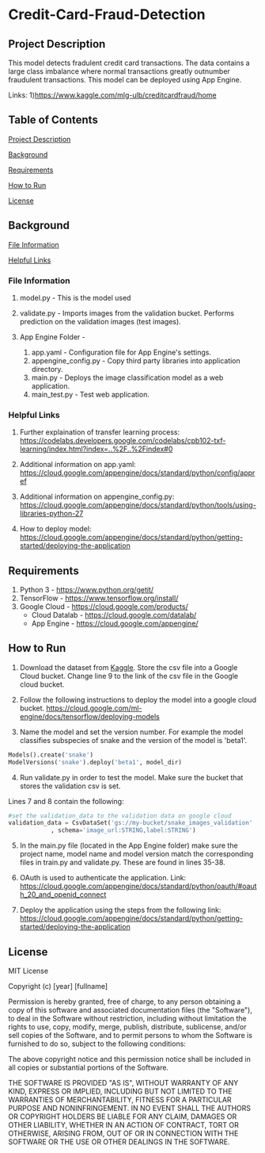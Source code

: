 # Credit-Card-Fraud-Detection

## Project Description <a name="descrip"/> 

This model detects fradulent credit card transactions.  The data contains a large class imbalance where normal transactions greatly outnumber fraudulent transactions.  This model can be deployed using App Engine.    

Links: 
1)https://www.kaggle.com/mlg-ulb/creditcardfraud/home

## Table of Contents

[Project Description](#descrip) 

[Background](#background)

[Requirements](#requirements)

[How to Run](#run)

[License](#license)
 
## Background <a name="background"/>

[File Information](#fileInfo)
 
[Helpful Links](#concepts)


### File Information <a name="fileInfo"/>

1. model.py - This is the model used 

2. validate.py - Imports images from the validation bucket.  Performs prediction on the validation images (test images).  

3. App Engine Folder - 

    1.  app.yaml - Configuration file for App Engine's settings.  
    2.  appengine_config.py - Copy third party libraries into application directory. 
    3.  main.py - Deploys the image classification model as a web application.
    4.  main_test.py - Test web application.

### Helpful Links <a name="concepts"/>

1. Further explaination of transfer learning process: https://codelabs.developers.google.com/codelabs/cpb102-txf-learning/index.html?index=..%2F..%2Findex#0

2. Additional information on app.yaml: https://cloud.google.com/appengine/docs/standard/python/config/appref

3. Additional information on appengine_config.py: https://cloud.google.com/appengine/docs/standard/python/tools/using-libraries-python-27

4. How to deploy model: https://cloud.google.com/appengine/docs/standard/python/getting-started/deploying-the-application



## Requirements <a name="requirements"/>

1. Python 3 - https://www.python.org/getit/
2. TensorFlow - https://www.tensorflow.org/install/
3. Google Cloud - https://cloud.google.com/products/
    * Cloud Datalab - https://cloud.google.com/datalab/
    * App Engine - https://cloud.google.com/appengine/ 

  
## How to Run <a name="run"/>

1. Download the dataset from [Kaggle](https://www.kaggle.com/mlg-ulb/creditcardfraud).  Store the csv file into a Google Cloud bucket.  Change line 9 to the link of the csv file in the Google cloud bucket.

2. Follow the following instructions to deploy the model into a google cloud bucket.  https://cloud.google.com/ml-engine/docs/tensorflow/deploying-models

3. Name the model and set the version number.  For example the model classifies subspecies of snake and the version of the model is 'beta1'.  

``` Python
Models().create('snake')
ModelVersions('snake').deploy('beta1', model_dir)
```

4. Run validate.py in order to test the model.  Make sure the bucket that stores the validation csv is set.  

Lines 7 and 8 contain the following:
```Python
#set the validation_data to the validation data on google cloud
validation_data = CsvDataSet('gs://my-bucket/snake_images_validation'
			, schema='image_url:STRING,label:STRING')
```

5. In the main.py file (located in the App Engine folder) make sure the project name, model name and model version match the corresponding files in train.py and validate.py.  These are found in lines 35-38.  

6. OAuth is used to authenticate the application.  Link: https://cloud.google.com/appengine/docs/standard/python/oauth/#oauth_20_and_openid_connect

7. Deploy the application using the steps from the following link: https://cloud.google.com/appengine/docs/standard/python/getting-started/deploying-the-application


## License <a name="license"/>
MIT License

Copyright (c) [year] [fullname]

Permission is hereby granted, free of charge, to any person obtaining a copy
of this software and associated documentation files (the "Software"), to deal
in the Software without restriction, including without limitation the rights
to use, copy, modify, merge, publish, distribute, sublicense, and/or sell
copies of the Software, and to permit persons to whom the Software is
furnished to do so, subject to the following conditions:

The above copyright notice and this permission notice shall be included in all
copies or substantial portions of the Software.

THE SOFTWARE IS PROVIDED "AS IS", WITHOUT WARRANTY OF ANY KIND, EXPRESS OR
IMPLIED, INCLUDING BUT NOT LIMITED TO THE WARRANTIES OF MERCHANTABILITY,
FITNESS FOR A PARTICULAR PURPOSE AND NONINFRINGEMENT. IN NO EVENT SHALL THE
AUTHORS OR COPYRIGHT HOLDERS BE LIABLE FOR ANY CLAIM, DAMAGES OR OTHER
LIABILITY, WHETHER IN AN ACTION OF CONTRACT, TORT OR OTHERWISE, ARISING FROM,
OUT OF OR IN CONNECTION WITH THE SOFTWARE OR THE USE OR OTHER DEALINGS IN THE
SOFTWARE.

